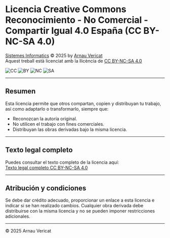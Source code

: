 # Licencia Creative Commons Reconocimiento - No Comercial - Compartir Igual 4.0 España (CC BY-NC-SA 4.0)

[Sistemes Informatics](https://arnauvericat.github.io/SIPJ1/) © 2025 by [Arnau Vericat](https://github.com/arnauvericat)  
Aquest treball està licenciat amb la llicència de [CC BY-NC-SA 4.0](https://creativecommons.org/licenses/by-nc-sa/4.0/)

![CC](https://mirrors.creativecommons.org/presskit/icons/cc.svg)
![BY](https://mirrors.creativecommons.org/presskit/icons/by.svg)
![NC](https://mirrors.creativecommons.org/presskit/icons/nc.svg)
![SA](https://mirrors.creativecommons.org/presskit/icons/sa.svg)

---

## Resumen

Esta licencia permite que otros compartan, copien y distribuyan tu trabajo, así como adaptarlo o transformarlo, siempre que:  

- Reconozcan la autoría original.  
- No utilicen el trabajo con fines comerciales.  
- Distribuyan las obras derivadas bajo la misma licencia.  

---

## Texto legal completo

Puedes consultar el texto completo de la licencia aquí:  
[Texto legal completo CC BY-NC-SA 4.0](https://creativecommons.org/licenses/by-nc-sa/4.0/legalcode.es)

---

## Atribución y condiciones

Se debe dar crédito adecuado, proporcionar un enlace a esta licencia e indicar si se han realizado cambios. Cualquier obra derivada debe distribuirse con la misma licencia y no se pueden imponer restricciones adicionales.

---

© 2025 Arnau Vericat
